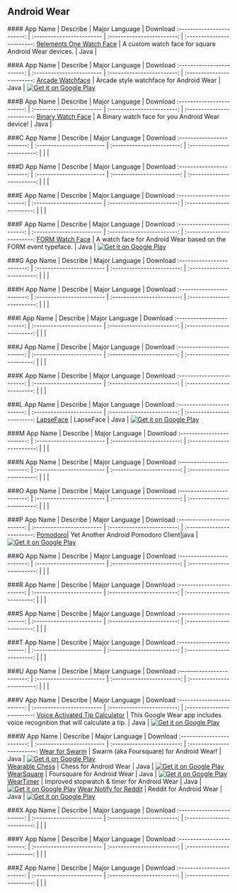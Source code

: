## Android Wear  
###\# 
App Name                   | Describe                  | Major Language             | Download 
:------------------------: | :------------------------ | :------------------------: | :------------------------: 
[9elements One Watch Face](https://github.com/9elements/9elements-One-for-Android-Wear) | A custom watch face for square Android Wear devices. | Java |  

###A
App Name                   | Describe                  | Major Language             | Download 
:------------------------: | :------------------------ | :------------------------: | :------------------------: 
[Arcade Watchface](https://github.com/prempalsingh/arcade-watchface) | Arcade style watchface for Android Wear | Java | [![Get it on Google Play](http://i.imgur.com/7sq06lr.png)](https://play.google.com/store/apps/details?id=com.prempal.arcadewatchface)   

###B
App Name                   | Describe                  | Major Language             | Download 
:------------------------: | :------------------------ | :------------------------: | :------------------------: 
[Binary Watch Face](https://github.com/dwa012/WearBinaryWatchFace) | A Binary watch face for you Android Wear device! | Java |  

###C
App Name                   | Describe                  | Major Language             | Download 
:------------------------: | :------------------------ | :------------------------: | :------------------------: 
 | | | 

###D
App Name                   | Describe                  | Major Language             | Download 
:------------------------: | :------------------------ | :------------------------: | :------------------------: 
 | | | 

###E
App Name                   | Describe                  | Major Language             | Download 
:------------------------: | :------------------------ | :------------------------: | :------------------------: 
 | | | 

###F
App Name                   | Describe                  | Major Language             | Download 
:------------------------: | :------------------------ | :------------------------: | :------------------------: 
[FORM Watch Face](https://github.com/romannurik/FORMWatchFace) | A watch face for Android Wear based on the FORM event typeface. | Java | [![Get it on Google Play](http://i.imgur.com/7sq06lr.png)](https://play.google.com/store/apps/details?id=net.nurik.roman.formwatchface)   

###G
App Name                   | Describe                  | Major Language             | Download 
:------------------------: | :------------------------ | :------------------------: | :------------------------: 
 | | | 

###H
App Name                   | Describe                  | Major Language             | Download 
:------------------------: | :------------------------ | :------------------------: | :------------------------: 
 | | | 

###I
App Name                   | Describe                  | Major Language             | Download 
:------------------------: | :------------------------ | :------------------------: | :------------------------: 
 | | | 

###J
App Name                   | Describe                  | Major Language             | Download 
:------------------------: | :------------------------ | :------------------------: | :------------------------: 
 | | | 

###K
App Name                   | Describe                  | Major Language             | Download 
:------------------------: | :------------------------ | :------------------------: | :------------------------: 
 | | | 

###L
App Name                   | Describe                  | Major Language             | Download 
:------------------------: | :------------------------ | :------------------------: | :------------------------: 
[LapseFace](https://github.com/OhMyLob/LapseFace) | LapseFace | Java | [![Get it on Google Play](http://i.imgur.com/7sq06lr.png)](https://play.google.com/store/apps/details?id=com.lob.lapseface)   

###M
App Name                   | Describe                  | Major Language             | Download 
:------------------------: | :------------------------ | :------------------------: | :------------------------: 
 | | | 

###N
App Name                   | Describe                  | Major Language             | Download 
:------------------------: | :------------------------ | :------------------------: | :------------------------: 
 | | | 

###O
App Name                   | Describe                  | Major Language             | Download 
:------------------------: | :------------------------ | :------------------------: | :------------------------: 
 | | | 

###P
App Name                   | Describe                  | Major Language             | Download 
:------------------------: | :------------------------ | :------------------------: | :------------------------: 
 [Pomodoro](https://github.com/vngrs/PomoPomoAndroid)| Yet Another Android Pomodoro Client|java | [![Get it on Google Play](http://i.imgur.com/7sq06lr.png)](https://play.google.com/store/apps/details?id=com.vngrs.android.pomodoro) 

###Q
App Name                   | Describe                  | Major Language             | Download 
:------------------------: | :------------------------ | :------------------------: | :------------------------: 
 | | | 

###R
App Name                   | Describe                  | Major Language             | Download 
:------------------------: | :------------------------ | :------------------------: | :------------------------: 
 | | | 

###S
App Name                   | Describe                  | Major Language             | Download 
:------------------------: | :------------------------ | :------------------------: | :------------------------: 
 | | | 

###T
App Name                   | Describe                  | Major Language             | Download 
:------------------------: | :------------------------ | :------------------------: | :------------------------: 
 | | | 

###U
App Name                   | Describe                  | Major Language             | Download 
:------------------------: | :------------------------ | :------------------------: | :------------------------: 
 | | | 

###V
App Name                   | Describe                  | Major Language             | Download 
:------------------------: | :------------------------ | :------------------------: | :------------------------: 
[Voice Activated Tip Calculator](https://github.com/mbcrump/FirstGoogleWearableApp) | This Google Wear app includes voice recognition that will calculate a tip. | Java | [![Get it on Google Play](http://i.imgur.com/7sq06lr.png)](https://play.google.com/store/apps/details?id=net.michaelcrump.voicetipcalculator)  

###W
App Name                   | Describe                  | Major Language             | Download 
:------------------------: | :------------------------ | :------------------------: | :------------------------: 
[Wear for Swarm](https://github.com/sealskej/wear-for-swarm) | Swarm (aka Foursquare) for Android Wear! | Java | [![Get it on Google Play](http://i.imgur.com/7sq06lr.png)](https://play.google.com/store/apps/details?id=io.seal.swarmwear)   
[Wearable Chess](https://github.com/mitchazj/Wearable-Chess) | Chess for Android Wear | Java | [![Get it on Google Play](http://i.imgur.com/7sq06lr.png)](https://play.google.com/store/apps/details?id=com.orangutandevelopment.wearablechess)   
[WearSquare](https://github.com/destil/WearSquare) | Foursquare for Android Wear  | Java | [![Get it on Google Play](http://i.imgur.com/7sq06lr.png)](https://play.google.com/store/apps/details?id=cz.destil.wearsquare)   
[WearTimer](https://github.com/brave-warrior/WearTimer) | Improved stopwatch & timer for Android Wear | Java | [![Get it on Google Play](http://i.imgur.com/7sq06lr.png)](https://play.google.com/store/apps/details?id=com.cologne.hackaton.wearstopwatch)
[Wear Notify for Reddit](https://github.com/emmaguy/wear-notify-for-reddit) | Reddit for Android Wear | Java | [![Get it on Google Play](http://i.imgur.com/7sq06lr.png)](https://play.google.com/store/apps/details?id=com.emmaguy.todayilearned) 

###X
App Name                   | Describe                  | Major Language             | Download 
:------------------------: | :------------------------ | :------------------------: | :------------------------: 
 | | | 

###Y
App Name                   | Describe                  | Major Language             | Download 
:------------------------: | :------------------------ | :------------------------: | :------------------------: 
 | | | 

###Z
App Name                   | Describe                  | Major Language             | Download 
:------------------------: | :------------------------ | :------------------------: | :------------------------: 
 | | | 
 
